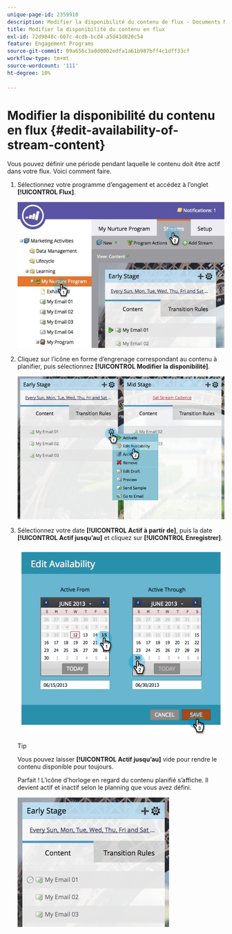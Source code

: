 ```yaml
---
unique-page-id: 2359910
description: Modifier la disponibilité du contenu de flux - Documents Marketo - Documentation du produit
title: Modifier la disponibilité du contenu en flux
exl-id: 72d9848c-607c-4cdb-bcd4-a5d41d820c54
feature: Engagement Programs
source-git-commit: 09a656c3a0d0002edfa1a61b987bff4c1dff33cf
workflow-type: tm+mt
source-wordcount: '111'
ht-degree: 10%

---
```


# Modifier la disponibilité du contenu en flux {#edit-availability-of-stream-content}

Vous pouvez définir une période pendant laquelle le contenu doit être actif dans votre flux. Voici comment faire.

1. Sélectionnez votre programme d’engagement et accédez à l’onglet **[!UICONTROL Flux]**.

   ![](assets/cloneasteam-2.jpg)

1. Cliquez sur l’icône en forme d’engrenage correspondant au contenu à planifier, puis sélectionnez **[!UICONTROL Modifier la disponibilité]**.

   ![](assets/image2014-9-15-17-3a35-3a56.png)

1. Sélectionnez votre date **[!UICONTROL Actif à partir de]**, puis la date **[!UICONTROL Actif jusqu’au]** et cliquez sur **[!UICONTROL Enregistrer]**.

   ![](assets/image2014-9-15-17-3a36-3a0.png)

   >[!TIP]
   >
   >Vous pouvez laisser **[!UICONTROL Actif jusqu’au]** vide pour rendre le contenu disponible pour toujours.

   Parfait ! L’icône d’horloge en regard du contenu planifié s’affiche. Il devient actif et inactif selon le planning que vous avez défini.

   ![](assets/image2014-9-15-17-3a36-3a4.png)
